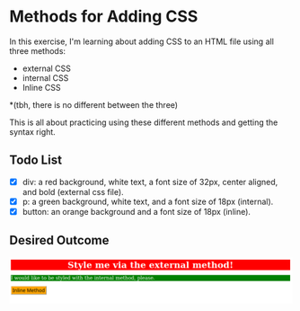 # Methods for Adding CSS
In this exercise, I'm learning about adding CSS to an HTML file using all three methods:
- external CSS
- internal CSS
- Inline CSS

*(tbh, there is no different between the three)

This is all about practicing using these different methods and getting the syntax right.

## Todo List
- [x] div: a red background, white text, a font size of 32px, center aligned, and bold (external css file).
- [x] p: a green background, white text, and a font size of 18px (internal).
- [x] button: an orange background and a font size of 18px (inline).

## Desired Outcome
![picture alt](https://github.com/gunawnjs/foundations-odin-projects/blob/main/01-css-methods/img/desired-outcome01.png)